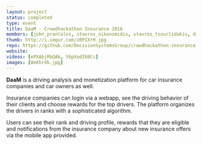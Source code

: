 ```yaml
---
layout: project
status: completed
type: event
title: DaaM - Crowdhackathon Insurance 2016
members: [john_prantalos, stavros_oikonomidis, stavros_tsourlidakis, dimitris_bampakos]
thumb: http://i.imgur.com/zRPIXrH.jpg
repo: https://github.com/DecisionSystemsGroup/crowdhackathon-insurance
website:
videos: [ePXAbjRbQAk, Y6pXodI68Cc]
images: [WxKhrdk.jpg]
---
```


**DaaM** is a driving analysis and monetization platform for car insurance
companies and car owners as well.

Insurance companies can login via a webapp, see the driving behavior of their
clients and choose rewards for the top drivers. The platform organizes the
drivers in ranks with a sophisticated algorithm.

Users can see their rank and driving profile, rewards that they are eligible
and notifications from the insurance company about new insurance offers via
the mobile app provided.
